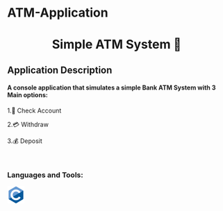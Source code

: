 # ATM-Application

<h1 align="center">Simple ATM System 🏧</h1>

## Application Description  
<tr><td valign="top" width="33%">

<h4 align="left"><strong> A console application that simulates a simple Bank ATM System with 3 Main options:</strong></h3><p align="left">


<p>1.🏦 Check Account</p>
<p>2.💳 Withdraw</p>
<p>3.💰 Deposit</p>
<br/>




<h3 align="left">Languages and Tools:</h3>
<p align="left"> <a href="https://www.cprogramming.com/" target="_blank" rel="noreferrer"> <img src="https://raw.githubusercontent.com/devicons/devicon/master/icons/c/c-original.svg" alt="c" width="40" height="40"/> </a> </p>
